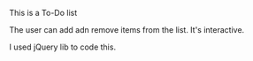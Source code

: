 This is a To-Do list

The user can add adn remove items from the list. It's interactive.

I used jQuery lib to code this.

